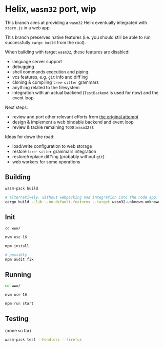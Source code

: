 # Helix, `wasm32` port, wip

This branch aims at providing a `wasm32` Helix eventually integrated with `xterm.js` in a web app.

This branch preserves native features (i.e. you should still be able to run successfully `cargo build` from the root).

When building with target `wasm32`, these features are disabled:

* language server support
* debugging
* shell commands execution and piping
* vcs features, e.g. `git` info and diff'ing
* cloning & compiling `tree-sitter` grammars
* anything related to the filesystem
* integration with an actual backend (`TestBackend` is used for now) and the event loop

Next steps:

* review and port other relevant efforts from [the original attempt](https://github.com/helix-editor/helix/tree/gui)
* design & implement a web bindable backend and event loop
* review & tackle remaining `TODO(wasm32)`s

Ideas for down the road:

* load/write configuration to web storage
* restore `tree-sitter` grammars integration
* restore/replace diff'ing (probably without `git`)
* web workers for some operations

## Building

```sh
wasm-pack build

# alternatively, without webpacking and integration into the node app:
cargo build --lib --no-default-features --target wasm32-unknown-unknown
```

## Init

```sh
cd www/

nvm use 16

npm install

# possibly
npm audit fix
```

## Running

```sh
cd www/

nvm use 16

npm run start
```

## Testing

(none so far)

```sh
wasm-pack test --headless --firefox
```
